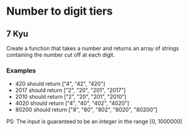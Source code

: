 # Number to digit tiers
## 7 Kyu

Create a function that takes a number and returns an array of strings containing the number cut off at each digit.

### Examples

- 420 should return ["4", "42", "420"]
- 2017 should return ["2", "20", "201", "2017"]
- 2010 should return ["2", "20", "201", "2010"]
- 4020 should return ["4", "40", "402", "4020"]
- 80200 should return ["8", "80", "802", "8020", "80200"]

PS: The input is guaranteed to be an integer in the range [0, 1000000]
